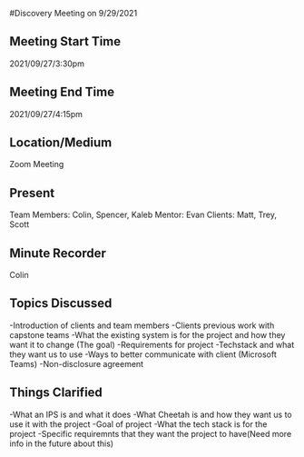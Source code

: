 #Discovery Meeting on 9/29/2021

## Meeting Start Time

2021/09/27/3:30pm

## Meeting End Time

2021/09/27/4:15pm

## Location/Medium

Zoom Meeting

## Present

Team Members: Colin, Spencer, Kaleb
Mentor: Evan
Clients: Matt, Trey, Scott

## Minute Recorder

Colin

## Topics Discussed

-Introduction of clients and team members
-Clients previous work with capstone teams
-What the existing system is for the project and how they want it to change (The goal)
-Requirements for project
-Techstack and what they want us to use
-Ways to better communicate with client (Microsoft Teams)
-Non-disclosure agreement

## Things Clarified

-What an IPS is and what it does
-What Cheetah is and how they want us to use it with the project
-Goal of project
-What the tech stack is for the project
-Specific requiremnts that they want the project to have(Need more info in the future about this)
